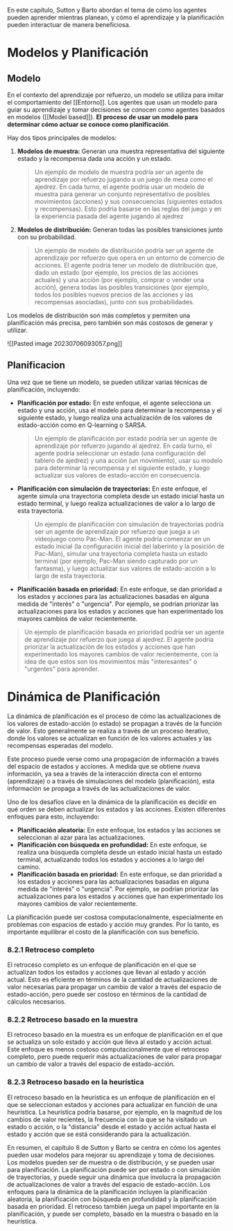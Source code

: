 
En este capítulo, Sutton y Barto abordan el tema de cómo los agentes pueden aprender mientras planean, y cómo el aprendizaje y la planificación pueden interactuar de manera beneficiosa. 

# Modelos y Planificación

## Modelo

En el contexto del aprendizaje por refuerzo, un modelo se utiliza para imitar el comportamiento del [[Entorno]]. Los agentes que usan un modelo para guiar su aprendizaje y tomar decisiones se conocen como agentes basados en modelos ([[Model based]]). **El proceso de usar un modelo para determinar cómo actuar se conoce como planificación**. 

Hay dos tipos principales de modelos: 

1. **Modelos de muestra:** Generan una muestra representativa del siguiente estado y la recompensa dada una acción y un estado.
   
   > Un ejemplo de modelo de muestra podría ser un agente de aprendizaje por refuerzo jugando a un juego de mesa como el ajedrez. En cada turno, el agente podría usar un modelo de muestra para generar un conjunto representativo de posibles movimientos (acciones) y sus consecuencias (siguientes estados y recompensas). Esto podría basarse en las reglas del juego y en la experiencia pasada del agente jugando al ajedrez

2. **Modelos de distribución:** Generan todas las posibles transiciones junto con su probabilidad. 
   
   > Un ejemplo de modelo de distribución podría ser un agente de aprendizaje por refuerzo que opera en un entorno de comercio de acciones. El agente podría tener un modelo de distribución que, dado un estado (por ejemplo, los precios de las acciones actuales) y una acción (por ejemplo, comprar o vender una acción), genera todas las posibles transiciones (por ejemplo, todos los posibles nuevos precios de las acciones y las recompensas asociadas), junto con sus probabilidades.

Los modelos de distribución son más completos y permiten una planificación más precisa, pero también son más costosos de generar y utilizar. 

![[Pasted image 20230706093057.png]]

## Planificacion

Una vez que se tiene un modelo, se pueden utilizar varias técnicas de planificación, incluyendo:

- **Planificación por estado:** En este enfoque, el agente selecciona un estado y una acción, usa el modelo para determinar la recompensa y el siguiente estado, y luego realiza una actualización de los valores de estado-acción como en Q-learning o SARSA. 
  
  > Un ejemplo de planificación por estado podría ser un agente de aprendizaje por refuerzo jugando al ajedrez. En cada turno, el agente podría seleccionar un estado (una configuración del tablero de ajedrez) y una acción (un movimiento), usar su modelo para determinar la recompensa y el siguiente estado, y luego actualizar sus valores de estado-acción en consecuencia.
  
- **Planificación con simulación de trayectorias:** En este enfoque, el agente simula una trayectoria completa desde un estado inicial hasta un estado terminal, y luego realiza actualizaciones de valor a lo largo de esta trayectoria.
  
  > Un ejemplo de planificación con simulación de trayectorias podría ser un agente de aprendizaje por refuerzo que juega a un videojuego como Pac-Man. El agente podría comenzar en un estado inicial (la configuración inicial del laberinto y la posición de Pac-Man), simular una trayectoria completa hasta un estado terminal (por ejemplo, Pac-Man siendo capturado por un fantasma), y luego actualizar sus valores de estado-acción a lo largo de esta trayectoria.
  
-  **Planificación basada en prioridad:** En este enfoque, se dan prioridad a los estados y acciones para las actualizaciones basadas en alguna medida de "interés" o "urgencia". Por ejemplo, se podrían priorizar las actualizaciones para los estados y acciones que han experimentado los mayores cambios de valor recientemente.
  
  > Un ejemplo de planificación basada en prioridad podría ser un agente de aprendizaje por refuerzo que juega al ajedrez. El agente podría priorizar la actualización de los estados y acciones que han experimentado los mayores cambios de valor recientemente, con la idea de que estos son los movimientos más "interesantes" o "urgentes" para aprender.

# Dinámica de Planificación

La dinámica de planificación es el proceso de cómo las actualizaciones de los valores de estado-acción (o estado) se propagan a través de la función de valor. Esto generalmente se realiza a través de un proceso iterativo, donde los valores se actualizan en función de los valores actuales y las recompensas esperadas del modelo.

Este proceso puede verse como una propagación de información a través del espacio de estados y acciones. A medida que se obtiene nueva información, ya sea a través de la interacción directa con el entorno (aprendizaje) o a través de simulaciones del modelo (planificación), esta información se propaga a través de las actualizaciones de valor.

Uno de los desafíos clave en la dinámica de la planificación es decidir en qué orden se deben actualizar los estados y las acciones. Existen diferentes enfoques para esto, incluyendo:

- **Planificación aleatoria:** En este enfoque, los estados y las acciones se seleccionan al azar para las actualizaciones. 
- **Planificación con búsqueda en profundidad:** En este enfoque, se realiza una búsqueda completa desde un estado inicial hasta un estado terminal, actualizando todos los estados y acciones a lo largo del camino. 
- **Planificación basada en prioridad:** En este enfoque, se dan prioridad a los estados y acciones para las actualizaciones basadas en alguna medida de "interés" o "urgencia". Por ejemplo, se podrían priorizar las actualizaciones para los estados y acciones que han experimentado los mayores cambios de valor recientemente.

La planificación puede ser costosa computacionalmente, especialmente en problemas con espacios de estado y acción muy grandes. Por lo tanto, es importante equilibrar el costo de la planificación con sus beneficio.

### 8.2.1 Retroceso completo

El retroceso completo es un enfoque de planificación en el que se actualizan todos los estados y acciones que llevan al estado y acción actual. Esto es eficiente en términos de la cantidad de actualizaciones de valor necesarias para propagar un cambio de valor a través del espacio de estado-acción, pero puede ser costoso en términos de la cantidad de cálculos necesarios.

### 8.2.2 Retroceso basado en la muestra

El retroceso basado en la muestra es un enfoque de planificación en el que se actualiza un solo estado y acción que lleva al estado y acción actual. Este enfoque es menos costoso computacionalmente que el retroceso completo, pero puede requerir más actualizaciones de valor para propagar un cambio de valor a través del espacio de estado-acción. 

### 8.2.3 Retroceso basado en la heurística

El retroceso basado en la heurística es un enfoque de planificación en el que se seleccionan estados y acciones para actualizar en función de una heurística. La heurística podría basarse, por ejemplo, en la magnitud de los cambios de valor recientes, la frecuencia con la que se ha visitado un estado o acción, o la "distancia" desde el estado y acción actual hasta el estado y acción que se está considerando para la actualización.

En resumen, el capítulo 8 de Sutton y Barto se centra en cómo los agentes pueden usar modelos para mejorar su aprendizaje y toma de decisiones. Los modelos pueden ser de muestra o de distribución, y se pueden usar para planificación. La planificación puede ser por estado o con simulación de trayectorias, y puede seguir una dinámica que involucra la propagación de actualizaciones de valor a través del espacio de estado-acción. Los enfoques para la dinámica de la planificación incluyen la planificación aleatoria, la planificación con búsqueda en profundidad y la planificación basada en prioridad. El retroceso también juega un papel importante en la planificación, y puede ser completo, basado en la muestra o basado en la heurística.
